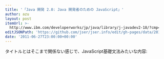 ```yaml
---
title: '「Java 開発 2.0: Java 開発者のための JavaScript」'
author: azu
layout: post
itemUrl: >-
  http://www.ibm.com/developerworks/jp/java/library/j-javadev2-18/?cmp=dw&cpb=dwjav&ct=dwnew&cr=dwnja&ccy=jp&csr=060311
editJSONPath: 'https://github.com/jser/jser.info/edit/gh-pages/data/2011/06/index.json'
date: '2011-06-27T23:00:00+00:00'
---
```

タイトルとはそこまで関係ない感じで、JavaScript基礎文法みたいな内容:

